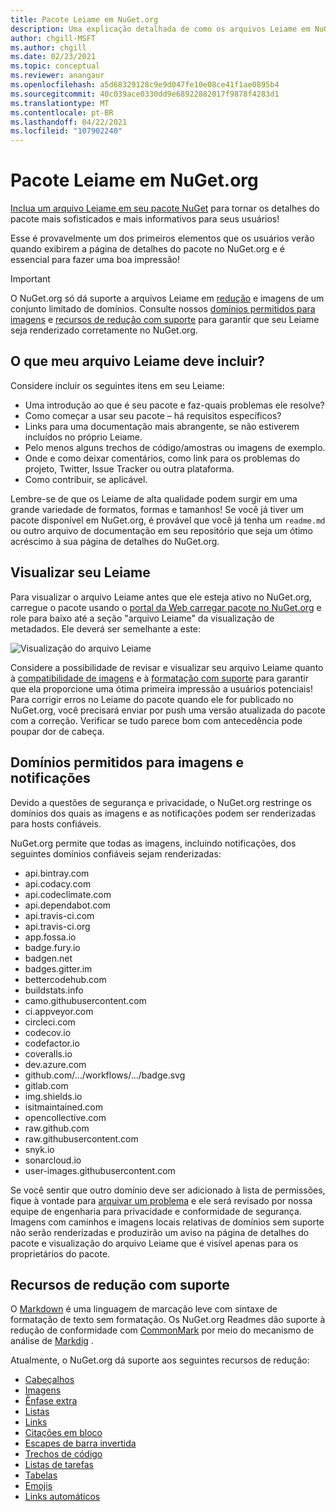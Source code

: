 ```yaml
---
title: Pacote Leiame em NuGet.org
description: Uma explicação detalhada de como os arquivos Leiame em NuGet.org são renderizados e o que fazer quando você encontrar problemas.
author: chgill-MSFT
ms.author: chgill
ms.date: 02/23/2021
ms.topic: conceptual
ms.reviewer: anangaur
ms.openlocfilehash: a5d68329128c9e9d047fe10e08ce41f1ae0895b4
ms.sourcegitcommit: 40c039ace0330dd9e68922882017f9878f4283d1
ms.translationtype: MT
ms.contentlocale: pt-BR
ms.lasthandoff: 04/22/2021
ms.locfileid: "107902240"
---
```

# <a name="package-readme-on-nugetorg"></a>Pacote Leiame em NuGet.org

[Inclua um arquivo Leiame em seu pacote NuGet](https://docs.microsoft.com/nuget/reference/msbuild-targets#packagereadmefile) para tornar os detalhes do pacote mais sofisticados e mais informativos para seus usuários!

Esse é provavelmente um dos primeiros elementos que os usuários verão quando exibirem a página de detalhes do pacote no NuGet.org e é essencial para fazer uma boa impressão!

> [!IMPORTANT]
> O NuGet.org só dá suporte a arquivos Leiame em [redução](https://daringfireball.net/projects/markdown/) e imagens de um conjunto limitado de domínios. Consulte nossos [domínios permitidos para imagens](#allowed-domains-for-images-and-badges) e [recursos de redução com suporte](#supported-markdown-features) para garantir que seu Leiame seja renderizado corretamente no NuGet.org.

## <a name="what-should-my-readme-include"></a>O que meu arquivo Leiame deve incluir?

Considere incluir os seguintes itens em seu Leiame:
* Uma introdução ao que é seu pacote e faz-quais problemas ele resolve?
* Como começar a usar seu pacote – há requisitos específicos?
* Links para uma documentação mais abrangente, se não estiverem incluídos no próprio Leiame.
* Pelo menos alguns trechos de código/amostras ou imagens de exemplo.
* Onde e como deixar comentários, como link para os problemas do projeto, Twitter, Issue Tracker ou outra plataforma.
* Como contribuir, se aplicável.

Lembre-se de que os Leiame de alta qualidade podem surgir em uma grande variedade de formatos, formas e tamanhos! Se você já tiver um pacote disponível em NuGet.org, é provável que você já tenha um `readme.md` ou outro arquivo de documentação em seu repositório que seja um ótimo acréscimo à sua página de detalhes do NuGet.org.

## <a name="preview-your-readme"></a>Visualizar seu Leiame

Para visualizar o arquivo Leiame antes que ele esteja ativo no NuGet.org, carregue o pacote usando o [portal da Web carregar pacote no NuGet.org](https://docs.microsoft.com/nuget/nuget-org/publish-a-package#web-portal-use-the-upload-package-tab-on-nugetorg) e role para baixo até a seção "arquivo Leiame" da visualização de metadados. Ele deverá ser semelhante a este:

![Visualização do arquivo Leiame](media\readme-upload-preview.PNG)

Considere a possibilidade de revisar e visualizar seu arquivo Leiame quanto à [compatibilidade de imagens](#allowed-domains-for-images-and-badges) e à [formatação com suporte](#supported-markdown-features) para garantir que ela proporcione uma ótima primeira impressão a usuários potenciais! Para corrigir erros no Leiame do pacote quando ele for publicado no NuGet.org, você precisará enviar por push uma versão atualizada do pacote com a correção. Verificar se tudo parece bom com antecedência pode poupar dor de cabeça.
## <a name="allowed-domains-for-images-and-badges"></a>Domínios permitidos para imagens e notificações

Devido a questões de segurança e privacidade, o NuGet.org restringe os domínios dos quais as imagens e as notificações podem ser renderizadas para hosts confiáveis. 

NuGet.org permite que todas as imagens, incluindo notificações, dos seguintes domínios confiáveis sejam renderizadas:
* api.bintray.com
* api.codacy.com
* api.codeclimate.com
* api.dependabot.com
* api.travis-ci.com
* api.travis-ci.org
* app.fossa.io
* badge.fury.io
* badgen.net
* badges.gitter.im
* bettercodehub.com
* buildstats.info
* camo.githubusercontent.com
* ci.appveyor.com
* circleci.com
* codecov.io
* codefactor.io
* coveralls.io
* dev.azure.com
* github.com/.../workflows/.../badge.svg
* gitlab.com
* img.shields.io
* isitmaintained.com
* opencollective.com
* raw.github.com
* raw.githubusercontent.com
* snyk.io
* sonarcloud.io
* user-images.githubusercontent.com

Se você sentir que outro domínio deve ser adicionado à lista de permissões, fique à vontade para [arquivar um problema](https://github.com/NuGet/NuGetGallery/issues) e ele será revisado por nossa equipe de engenharia para privacidade e conformidade de segurança. Imagens com caminhos e imagens locais relativas de domínios sem suporte não serão renderizadas e produzirão um aviso na página de detalhes do pacote e visualização do arquivo Leiame que é visível apenas para os proprietários do pacote.

## <a name="supported-markdown-features"></a>Recursos de redução com suporte
O [Markdown](https://daringfireball.net/projects/markdown/) é uma linguagem de marcação leve com sintaxe de formatação de texto sem formatação. Os NuGet.org Readmes dão suporte à redução de conformidade com [CommonMark](https://commonmark.org/) por meio do mecanismo de análise de [Markdig](https://github.com/lunet-io/markdig) .

Atualmente, o NuGet.org dá suporte aos seguintes recursos de redução:
* [Cabeçalhos](https://spec.commonmark.org/0.29/#atx-headings)
* [Imagens](https://spec.commonmark.org/0.29/#images)
* [Ênfase extra](https://github.com/xoofx/markdig/blob/master/src/Markdig.Tests/Specs/EmphasisExtraSpecs.md)
* [Listas](https://spec.commonmark.org/0.29/#lists)
* [Links](https://spec.commonmark.org/0.29/#links)
* [Citações em bloco](https://spec.commonmark.org/0.29/#block-quotes)
* [Escapes de barra invertida](https://spec.commonmark.org/0.29/#backslash-escapes)
* [Trechos de código](https://spec.commonmark.org/0.29/#code-spans)
* [Listas de tarefas](https://github.com/xoofx/markdig/blob/master/src/Markdig.Tests/Specs/TaskListSpecs.md)
* [Tabelas](https://github.com/xoofx/markdig/blob/master/src/Markdig.Tests/Specs/PipeTableSpecs.md)
* [Emojis](https://github.com/xoofx/markdig/blob/master/src/Markdig.Tests/Specs/EmojiSpecs.md)
* [Links automáticos](https://github.com/xoofx/markdig/blob/master/src/Markdig.Tests/Specs/AutoLinks.md)

